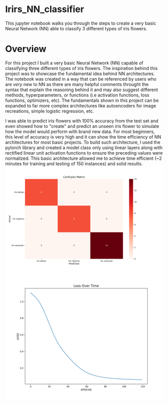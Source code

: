 # Irirs_NN_classifier
This jupyter notebook walks you through the steps to create a very basic Neural Network (NN) able to classify 3 different types of iris flowers.

# Overview
For this project I built a very basic Neural Network (NN) capable of classifying three different types of iris flowers. The inspiration behind this project was to showcase the fundamental idea behind NN architectures. The notebook was created in a way that can be referenced by users who are *very* new to NN as there are many helpful comments throught the syntax that explain the reasoning behind it and may also suggest different methods, hyperparameters, or functions (i.e activation functions, loss functions, optimizers, etc). The fundamentals shown in this project can be expanded to far more complex architectures like autoencoders for image recreations, simple logistic regression, etc.

I was able to predict iris flowers with 100% accuracy from the test set and even showed how to "create" and predict an unseen iris flower to simulate how the model would perform with brand new data. For most beginners, this level of accuracy is very high and it can show the time efficiency of NN architectures for most basic projects. To build such architecture, I used the pytorch library and created a model class only using linear layers along with rectified linear unit activation functions to ensure the preceding values were normalized. This basic architecture allowed me to achieve time efficient (~2 minutes for training and testing of 150 instances) and solid results.
![alt text](Iris_confusion_matrix.png)
![alt text](Iris_loss_over_time.png)
